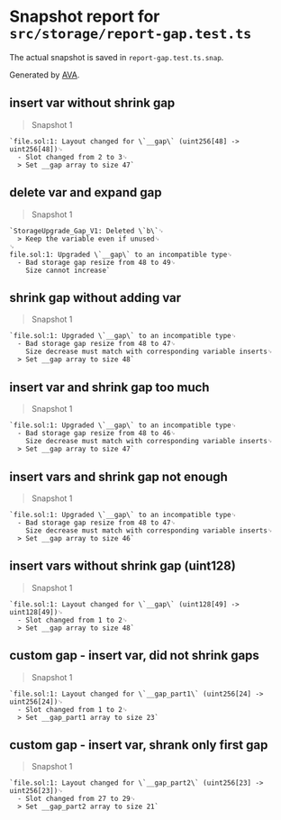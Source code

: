 # Snapshot report for `src/storage/report-gap.test.ts`

The actual snapshot is saved in `report-gap.test.ts.snap`.

Generated by [AVA](https://avajs.dev).

## insert var without shrink gap

> Snapshot 1

    `file.sol:1: Layout changed for \`__gap\` (uint256[48] -> uint256[48])␊
      - Slot changed from 2 to 3␊
      > Set __gap array to size 47`

## delete var and expand gap

> Snapshot 1

    `StorageUpgrade_Gap_V1: Deleted \`b\`␊
      > Keep the variable even if unused␊
    ␊
    file.sol:1: Upgraded \`__gap\` to an incompatible type␊
      - Bad storage gap resize from 48 to 49␊
        Size cannot increase`

## shrink gap without adding var

> Snapshot 1

    `file.sol:1: Upgraded \`__gap\` to an incompatible type␊
      - Bad storage gap resize from 48 to 47␊
        Size decrease must match with corresponding variable inserts␊
      > Set __gap array to size 48`

## insert var and shrink gap too much

> Snapshot 1

    `file.sol:1: Upgraded \`__gap\` to an incompatible type␊
      - Bad storage gap resize from 48 to 46␊
        Size decrease must match with corresponding variable inserts␊
      > Set __gap array to size 47`

## insert vars and shrink gap not enough

> Snapshot 1

    `file.sol:1: Upgraded \`__gap\` to an incompatible type␊
      - Bad storage gap resize from 48 to 47␊
        Size decrease must match with corresponding variable inserts␊
      > Set __gap array to size 46`

## insert vars without shrink gap (uint128)

> Snapshot 1

    `file.sol:1: Layout changed for \`__gap\` (uint128[49] -> uint128[49])␊
      - Slot changed from 1 to 2␊
      > Set __gap array to size 48`

## custom gap - insert var, did not shrink gaps

> Snapshot 1

    `file.sol:1: Layout changed for \`__gap_part1\` (uint256[24] -> uint256[24])␊
      - Slot changed from 1 to 2␊
      > Set __gap_part1 array to size 23`

## custom gap - insert var, shrank only first gap

> Snapshot 1

    `file.sol:1: Layout changed for \`__gap_part2\` (uint256[23] -> uint256[23])␊
      - Slot changed from 27 to 29␊
      > Set __gap_part2 array to size 21`
